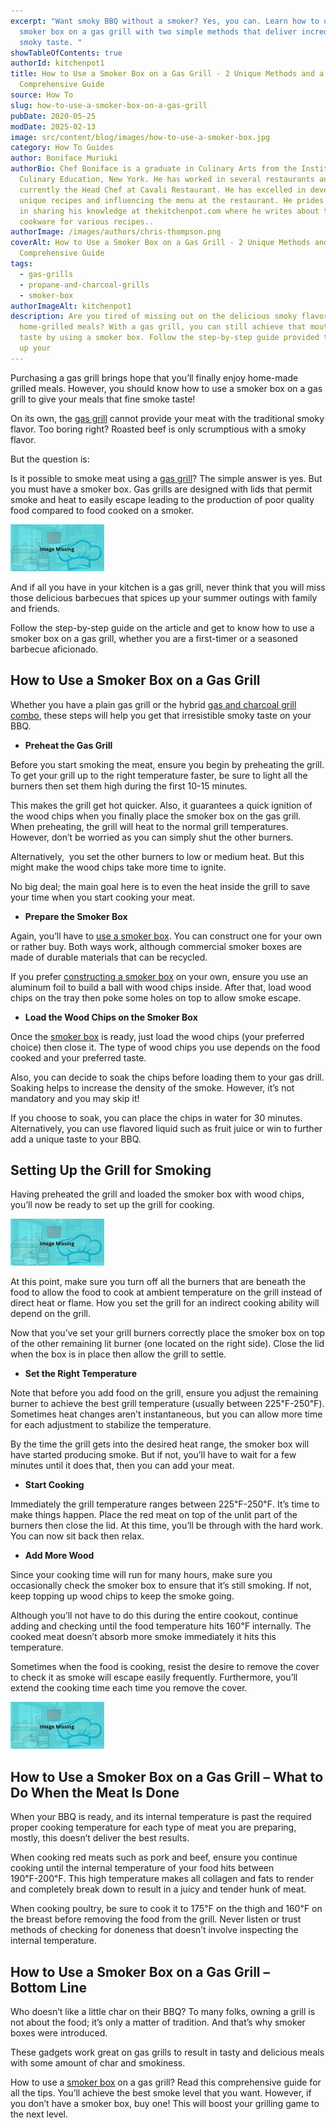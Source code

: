 ```yaml
---
excerpt: "Want smoky BBQ without a smoker? Yes, you can. Learn how to use a
  smoker box on a gas grill with two simple methods that deliver incredible
  smoky taste. "
showTableOfContents: true
authorId: kitchenpot1
title: How to Use a Smoker Box on a Gas Grill - 2 Unique Methods and a
  Comprehensive Guide
source: How To
slug: how-to-use-a-smoker-box-on-a-gas-grill
pubDate: 2020-05-25
modDate: 2025-02-13
image: src/content/blog/images/how-to-use-a-smoker-box.jpg
category: How To Guides
author: Boniface Muriuki
authorBio: Chef Boniface is a graduate in Culinary Arts from the Institute of
  Culinary Education, New York. He has worked in several restaurants and is
  currently the Head Chef at Cavali Restaurant. He has excelled in developing
  unique recipes and influencing the menu at the restaurant. He prides himself
  in sharing his knowledge at thekitchenpot.com where he writes about the best
  cookware for various recipes..
authorImage: /images/authors/chris-thompson.png
coverAlt: How to Use a Smoker Box on a Gas Grill - 2 Unique Methods and a
  Comprehensive Guide
tags:
  - gas-grills
  - propane-and-charcoal-grills
  - smoker-box
authorImageAlt: kitchenpot1
description: Are you tired of missing out on the delicious smoky flavor in your
  home-grilled meals? With a gas grill, you can still achieve that mouthwatering
  taste by using a smoker box. Follow the step-by-step guide provided to level
  up your
---
```


Purchasing a gas grill brings hope that you’ll finally enjoy home-made grilled meals. However, you should know how to use a smoker box on a gas grill to give your meals that fine smoke taste!

On its own, the [gas grill](https://thekitchenpot.com/blog/best-gas-grills-under-500//) cannot provide your meat with the traditional smoky flavor. Too boring right? Roasted beef is only scrumptious with a smoky flavor.

But the question is:

Is it possible to smoke meat using a [gas grill](https://en.wikipedia.org/wiki/Barbecue_grill)? The simple answer is yes. But you must have a smoker box. Gas grills are designed with lids that permit smoke and heat to easily escape leading to the production of poor quality food compared to food cooked on a smoker.

![How to Use a Smoker Box on a Gas Grill](images/portablegasgrill.jpg)

And if all you have in your kitchen is a gas grill, never think that you will miss those delicious barbecues that spices up your summer outings with family and friends.

Follow the step-by-step guide on the article and get to know how to use a smoker box on a gas grill, whether you are a first-timer or a seasoned barbecue aficionado. 

## **How to Use a Smoker Box on a Gas Grill** 

Whether you have a plain gas grill or the hybrid [gas and charcoal grill combo](https://thekitchenpot.com/blog/best-gas-and-charcoal-grill-combo//), these steps will help you get that irresistible smoky taste on your BBQ.

-   **Preheat the Gas Grill**

Before you start smoking the meat, ensure you begin by preheating the grill. To get your grill up to the right temperature faster, be sure to light all the burners then set them high during the first 10-15 minutes.

This makes the grill get hot quicker. Also, it guarantees a quick ignition of the wood chips when you finally place the smoker box on the gas grill. When preheating, the grill will heat to the normal grill temperatures. However, don’t be worried as you can simply shut the other burners.

Alternatively,  you set the other burners to low or medium heat. But this might make the wood chips take more time to ignite.

No big deal; the main goal here is to even the heat inside the grill to save your time when you start cooking your meat.

-   **Prepare the Smoker Box** 

Again, you’ll have to [use a smoker box](https://thekitchenpot.com/blog/best-smoker-box-for-gas-grills//). You can construct one for your own or rather buy. Both ways work, although commercial smoker boxes are made of durable materials that can be recycled.

If you prefer [constructing a smoker box](https://www.foodandwine.com/cooking-techniques/grilling/diy-smoker-box-mad-genius-tips) on your own, ensure you use an aluminum foil to build a ball with wood chips inside. After that, load wood chips on the tray then poke some holes on top to allow smoke escape.

-   **Load the Wood Chips on the Smoker Box** 

Once the [smoker box](https://www.wikihow.com/Use-a-Smoker) is ready, just load the wood chips (your preferred choice) then close it. The type of wood chips you use depends on the food cooked and your preferred taste.

Also, you can decide to soak the chips before loading them to your gas drill. Soaking helps to increase the density of the smoke. However, it’s not mandatory and you may skip it!

If you choose to soak, you can place the chips in water for 30 minutes. Alternatively, you can use flavored liquid such as fruit juice or win to further add a unique taste to your BBQ.

## **Setting Up the Grill for Smoking** 

Having preheated the grill and loaded the smoker box with wood chips, you’ll now be ready to set up the grill for cooking.

![](images/portablegasgrill.jpg)

At this point, make sure you turn off all the burners that are beneath the food to allow the food to cook at ambient temperature on the grill instead of direct heat or flame. How you set the grill for an indirect cooking ability will depend on the grill.

Now that you’ve set your grill burners correctly place the smoker box on top of the other remaining lit burner (one located on the right side). Close the lid when the box is in place then allow the grill to settle.

-   **Set the Right Temperature**

Note that before you add food on the grill, ensure you adjust the remaining burner to achieve the best grill temperature (usually between 225℉\-250℉). Sometimes heat changes aren’t instantaneous, but you can allow more time for each adjustment to stabilize the temperature.

By the time the grill gets into the desired heat range, the smoker box will have started producing smoke. But if not, you’ll have to wait for a few minutes until it does that, then you can add your meat.

-   **Start Cooking** 

Immediately the grill temperature ranges between 225℉\-250℉. It’s time to make things happen. Place the red meat on top of the unlit part of the burners then close the lid. At this time, you’ll be through with the hard work. You can now sit back then relax.

-   **Add More Wood**

Since your cooking time will run for many hours, make sure you occasionally check the smoker box to ensure that it’s still smoking. If not, keep topping up wood chips to keep the smoke going.

Although you’ll not have to do this during the entire cookout, continue adding and checking until the food temperature hits 160℉ internally. The cooked meat doesn’t absorb more smoke immediately it hits this temperature.

Sometimes when the food is cooking, resist the desire to remove the cover to check it as smoke will escape easily frequently. Furthermore, you’ll extend the cooking time each time you remove the cover.

![](images/portablegasgrill.jpg)

## **How to Use a Smoker Box on a Gas Grill – What to Do When the Meat Is Done** 

When your BBQ is ready, and its internal temperature is past the required proper cooking temperature for each type of meat you are preparing, mostly, this doesn’t deliver the best results.

When cooking red meats such as pork and beef, ensure you continue cooking until the internal temperature of your food hits between 190℉\-200℉. This high temperature makes all collagen and fats to render and completely break down to result in a juicy and tender hunk of meat.

When cooking poultry, be sure to cook it to 175℉ on the thigh and 160℉ on the breast before removing the food from the grill. Never listen or trust methods of checking for doneness that doesn’t involve inspecting the internal temperature.

## **How to Use a Smoker Box on a Gas Grill – Bottom** Line

Who doesn’t like a little char on their BBQ? To many folks, owning a grill is not about the food; it’s only a matter of tradition. And that’s why smoker boxes were introduced.

These gadgets work great on gas grills to result in tasty and delicious meals with some amount of char and smokiness.

How to use a [smoker box](https://blog.cavetools.com/how-to-use-your-smoker-box-a-complete-guide/) on a gas grill? Read this comprehensive guide for all the tips. You’ll achieve the best smoke level that you want. However, if you don’t have a smoker box, buy one! This will boost your grilling game to the next level.
